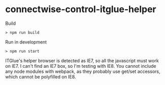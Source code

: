 # connectwise-control-itglue-helper

Build
```
> npm run build
```

Run in development

```
> npm run start
```


ITGlue's helper browser is detected as IE7, so all the javascript must work on IE7.  I can't find an IE7 box, so I'm testing with IE8.   You cannot include any node modules with webpack, as they probably use get/set accessors, which cannot be polyfilled on IE8.
